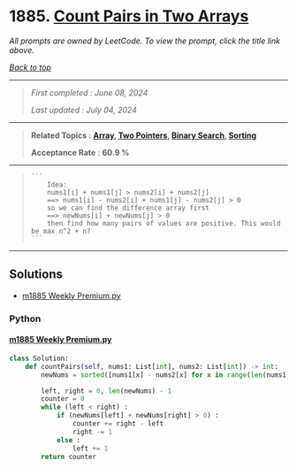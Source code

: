 # 1885. [Count Pairs in Two Arrays](<https://leetcode.com/problems/count-pairs-in-two-arrays>)

*All prompts are owned by LeetCode. To view the prompt, click the title link above.*

*[Back to top](<../README.md>)*

------

> *First completed : June 08, 2024*
>
> *Last updated : July 04, 2024*

------

> **Related Topics** : **[Array](<by_topic/Array.md>), [Two Pointers](<by_topic/Two Pointers.md>), [Binary Search](<by_topic/Binary Search.md>), [Sorting](<by_topic/Sorting.md>)**
>
> **Acceptance Rate** : **60.9 %**

------

>     ```
>         Idea:
>         nums1[i] + nums1[j] > nums2[i] + nums2[j]
>         ==> nums1[i] - nums2[i] + nums1[j] - nums2[j] > 0
>         so we can find the difference array first
>         ==> newNums[i] + newNums[j] > 0
>         then find how many pairs of values are positive. This would be max n^2 + n?
>     ```

------

## Solutions

- [m1885 Weekly Premium.py](<../my-submissions/m1885 Weekly Premium.py>)
### Python
#### [m1885 Weekly Premium.py](<../my-submissions/m1885 Weekly Premium.py>)
```Python
class Solution:
    def countPairs(self, nums1: List[int], nums2: List[int]) -> int:
        newNums = sorted([nums1[x] - nums2[x] for x in range(len(nums1))])

        left, right = 0, len(newNums) - 1
        counter = 0
        while (left < right) :
            if (newNums[left] + newNums[right] > 0) :
                counter += right - left
                right -= 1
            else :
                left += 1
        return counter

```

